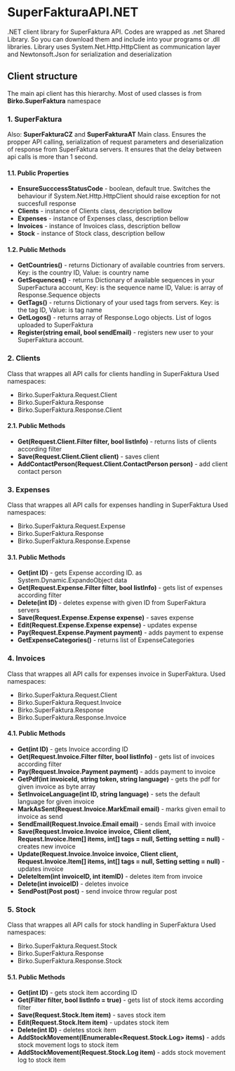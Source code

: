 # SuperFakturaAPI.NET
.NET client library for SuperFaktura API.
Codes are wrapped as .net Shared Library. So you can download them and include into your programs or .dll libraries.
Library uses System.Net.Http.HttpClient as communication layer and Newtonsoft.Json for serialization and deserialization

## Client structure
The main api client has this hierarchy. Most of used classes is from **Birko.SuperFaktura** namespace

### 1. SuperFaktura
Also: **SuperFakturaCZ**  and **SuperFakturaAT**
Main class. Ensures the propper API calling, serialization of request parameters and deserialization of response from SuperFaktura servers.
It ensures that the delay between api calls is more than 1 second.

#### 1.1. Public Properties
* **EnsureSucccessStatusCode** - boolean, default true. Switches the behaviour if System.Net.Http.HttpClient should raise exception for not succesfull response
* **Clients** - instance of Clients class, description bellow
* **Expenses** - instance of Expenses class, description bellow
* **Invoices** - instance of Invoices class, description bellow
* **Stock** - instance of Stock class, description bellow

#### 1.2. Public Methods
* **GetCountries()** - returns Dictionary of available countries from servers. Key: is the country ID, Value: is country name
* **GetSequences()** - returns Dictionary of available sequences in your SuperFactura account,  Key: is the sequence name ID, Value: is array of Response.Sequence objects
* **GetTags()** - returns Dictionary of your used tags from servers. Key: is the tag ID, Value: is tag name
* **GetLogos()** - returns array of Response.Logo objects. List of logos uploaded to SuperFaktura
* **Register(string email, bool sendEmail)** - registers new user to your SuperFaktura account.

### 2. Clients
Class that wrappes all API calls for clients handling in SuperFaktura
Used namespaces:
* Birko.SuperFaktura.Request.Client
* Birko.SuperFaktura.Response
* Birko.SuperFaktura.Response.Client

#### 2.1. Public Methods
* **Get(Request.Client.Filter filter, bool listInfo)** - returns lists of clients according filter
* **Save(Request.Client.Client client)** - saves client 
* **AddContactPerson(Request.Client.ContactPerson person)** - add client contact person

### 3. Expenses
Class that wrappes all API calls for expenses handling in SuperFaktura
Used namespaces:
* Birko.SuperFaktura.Request.Expense
* Birko.SuperFaktura.Response
* Birko.SuperFaktura.Response.Expense

#### 3.1. Public Methods
* **Get(int ID)** - gets Expense according ID. as System.Dynamic.ExpandoObject data
* **Get(Request.Expense.Filter filter,  bool listInfo)** - gets list of expenses according filter
* **Delete(int ID)** - deletes expense with given ID from SuperFaktura servers
* **Save(Request.Expense.Expense expense)** - saves expense
* **Edit(Request.Expense.Expense expense)** - updates expense
* **Pay(Request.Expense.Payment payment)** - adds payment to expense
* **GetExpenseCategories()** - returns list of ExpenseCategories

### 4. Invoices
Class that wrappes all API calls for expenses invoice in SuperFaktura.
Used namespaces:
* Birko.SuperFaktura.Request.Client
* Birko.SuperFaktura.Request.Invoice
* Birko.SuperFaktura.Response
* Birko.SuperFaktura.Response.Invoice

#### 4.1. Public Methods
* **Get(int ID)** - gets Invoice according ID
* **Get(Request.Invoice.Filter filter, bool listInfo)** - gets list of invoices according filter
* **Pay(Request.Invoice.Payment payment)** - adds payment to invoice
* **GetPdf(int invoiceId, string token, string language)** - gets the pdf for given invoice as byte array
* **SetInvoiceLanguage(int ID, string language)** - sets the default language for given invoice
* **MarkAsSent(Request.Invoice.MarkEmail email)** - marks given email to invoice as send
* **SendEmail(Request.Invoice.Email email)** - sends Email  with invoice
* **Save(Request.Invoice.Invoice invoice, Client client, Request.Invoice.Item[] items, int[] tags = null, Setting setting = null)** - creates new invoice
* **Update(Request.Invoice.Invoice invoice, Client client, Request.Invoice.Item[] items, int[] tags = null, Setting setting = null)** - updates invoice
* **DeleteItem(int invoiceID, int itemID)** - deletes item from invoice
* **Delete(int invoiceID)** - deletes invoice
* **SendPost(Post post)** - send invoice throw regular post


### 5. Stock
Class that wrappes all API calls for stock handling in SuperFaktura
Used namespaces:
* Birko.SuperFaktura.Request.Stock
* Birko.SuperFaktura.Response
* Birko.SuperFaktura.Response.Stock

#### 5.1. Public Methods
* **Get(int ID)** - gets stock item according ID
* **Get(Filter filter, bool listInfo = true)** - gets list of stock items according filter
* **Save(Request.Stock.Item item)** - saves stock item
* **Edit(Request.Stock.Item item)** - updates stock item
* **Delete(int ID)** - deletes stock item
* **AddStockMovement(IEnumerable<Request.Stock.Log> items)** - adds stock movement logs to stock item 
* **AddStockMovement(Request.Stock.Log item)** - adds stock movement log  to stock item

